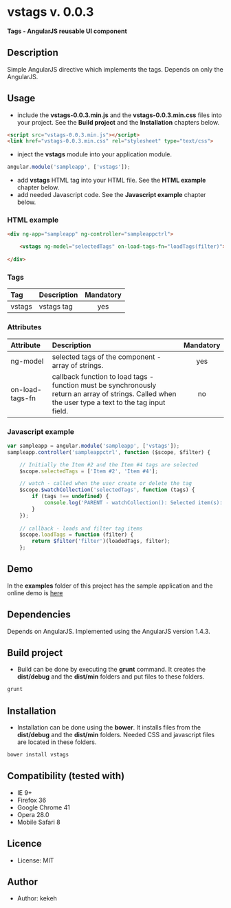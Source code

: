 # vstags v. 0.0.3

**Tags - AngularJS reusable UI component**

## Description
Simple AngularJS directive which implements the tags. Depends on only the AngularJS.

## Usage

* include the **vstags-0.0.3.min.js** and the **vstags-0.0.3.min.css** files into your project. See the **Build project** and the **Installation** chapters below.
```html
<script src="vstags-0.0.3.min.js"></script>
<link href="vstags-0.0.3.min.css" rel="stylesheet" type="text/css">
```
* inject the **vstags** module into your application module.
```js
angular.module('sampleapp', ['vstags']);
```
* add **vstags** HTML tag into your HTML file. See the **HTML example** chapter below.
* add needed Javascript code. See the **Javascript example** chapter below.

### HTML example
```html
<div ng-app="sampleapp" ng-controller="sampleappctrl">

    <vstags ng-model="selectedTags" on-load-tags-fn="loadTags(filter)"></vstags>
    
</div>
```

### Tags
| Tag  | Description | Mandatory | 
| :------------ |:---------------|:---------------:|
| vstags | vstags tag | yes | 


### Attributes
| Attribute | Description | Mandatory | 
| :------------ |:---------------|:---------------:|
| ng-model | selected tags of the component - array of strings. | yes |
| on-load-tags-fn | callback function to load tags - function must be synchronously return an array of strings. Called when the user type a text to the tag input field. | no |


### Javascript example
```js
var sampleapp = angular.module('sampleapp', ['vstags']);
sampleapp.controller('sampleappctrl', function ($scope, $filter) {

    // Initially the Item #2 and the Item #4 tags are selected
    $scope.selectedTags = ['Item #2', 'Item #4'];

    // watch - called when the user create or delete the tag
    $scope.$watchCollection('selectedTags', function (tags) {
        if (tags !== undefined) {
            console.log('PARENT - watchCollection(): Selected item(s): ', tags);
        }
    });
    
    // callback - loads and filter tag items
    $scope.loadTags = function (filter) {
        return $filter('filter')(loadedTags, filter);
    };
```


## Demo
In the **examples** folder of this project has the sample application and the online demo is [here](http://kekeh.github.io/vstags)

## Dependencies
Depends on AngularJS. Implemented using the AngularJS version 1.4.3.

## Build project
* Build can be done by executing the **grunt** command. It creates the **dist/debug** and the **dist/min** folders and put files to these folders.
```js
grunt
```

## Installation
* Installation can be done using the **bower**. It installs files from the **dist/debug** and the **dist/min** folders. Needed CSS and javascript files are located in these folders.
```js
bower install vstags
```

## Compatibility (tested with)
* IE 9+
* Firefox 36
* Google Chrome 41
* Opera 28.0
* Mobile Safari 8

## Licence
* License: MIT

## Author
* Author: kekeh